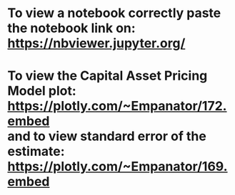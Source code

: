 # To view a notebook correctly paste the notebook link on: <br /> https://nbviewer.jupyter.org/
# To view the Capital Asset Pricing Model plot: <br /> https://plotly.com/~Empanator/172.embed <br /> and to view standard error of the estimate: <br /> https://plotly.com/~Empanator/169.embed
